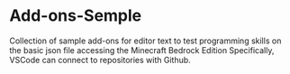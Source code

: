 # Add-ons-Semple
Collection of sample add-ons for editor text to test programming skills on the basic json file accessing the Minecraft Bedrock Edition Specifically, VSCode can connect to repositories with Github.